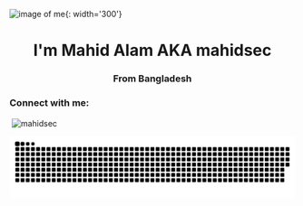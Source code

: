 ![image of me](https://scontent.fdac27-2.fna.fbcdn.net/v/t39.30808-6/422068673_344364555069522_5710371468316650679_n.jpg?_nc_eui2=AeFt5xu5gALl1AUjBkRIBkth3t1Fa9V_CIne3UVr1X8IidsLAYbKmzcNX6cqkreV-4TBJo9zPfTUi344FLojJMgI&_nc_ohc=l8-q5IX4kPAAX_sYUtB&_nc_ht=scontent.fdac27-2.fna&oh=00_AfDA0dEuaD9ptEcS9SpM8ldJKnrWbZrKlXEK2t88ByJY1g&oe=65E95231){: width='300'}

<h1 align="center">I'm Mahid Alam AKA mahidsec</h1>
<h3 align="center">From Bangladesh</h3>

<h3 align="left">Connect with me:</h3>
<p align="left">
</p>

<p>&nbsp;<img align="center" src="https://github-readme-stats.vercel.app/api?username=mahidsec&hide_title=false&hide_rank=false&show_icons=true&include_all_commits=true&count_private=true&disable_animations=false&theme=dracula&locale=en&hide_border=false" alt="mahidsec" /></p>
  

<img src="https://raw.githubusercontent.com/mahidsec/mahidsec/output/snake.svg" alt="Snake animation" />
